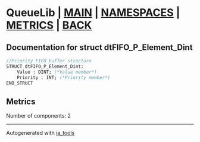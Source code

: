 # QueueLib | [MAIN] | [NAMESPACES] | [METRICS] | [BACK]  

## Documentation for struct dtFIFO_P_Element_Dint  

```pascal
//Priority FIFO buffer structure  
STRUCT dtFIFO_P_Element_Dint:
    Value : DINT; (*Value member*)
    Priority : INT; (*Priority member*)
END_STRUCT
```

## Metrics  

Number of components: 2  

---
Autogenerated with [ia_tools](https://github.com/tkucic/ia_tools)  

[MAIN]: ../../../../index_st.md
[NAMESPACES]: ../../nsList_st.md
[METRICS]: ../../../metrics_st.md
[BACK]: ../nsMain_st.md
